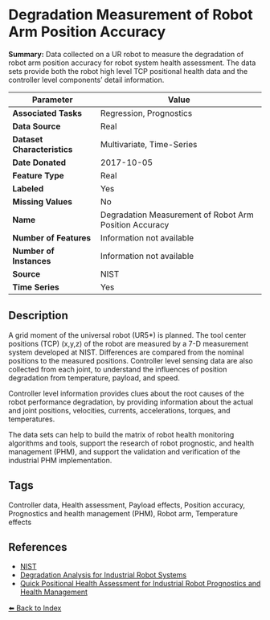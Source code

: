 # Degradation Measurement of Robot Arm Position Accuracy

**Summary:** Data collected on a UR robot to measure the degradation of robot arm position accuracy for robot system health assessment. The data sets provide both the robot high level TCP positional health data and the controller level components’ detail information.

| Parameter | Value |
| --- | --- |
| **Associated Tasks** | Regression, Prognostics |
| **Data Source** | Real |
| **Dataset Characteristics** | Multivariate, Time-Series |
| **Date Donated** | 2017-10-05 |
| **Feature Type** | Real |
| **Labeled** | Yes |
| **Missing Values** | No |
| **Name** | Degradation Measurement of Robot Arm Position Accuracy |
| **Number of Features** | Information not available |
| **Number of Instances** | Information not available |
| **Source** | NIST |
| **Time Series** | Yes |

## Description

A grid moment of the universal robot (UR5*) is planned. The tool center positions (TCP) (x,y,z) of the robot are measured by a 7-D measurement system developed at NIST. Differences are compared from the nominal positions to the measured positions. Controller level sensing data are also collected from each joint, to understand the influences of position degradation from temperature, payload, and speed.

Controller level information provides clues about the root causes of the robot performance degradation, by providing information about the actual and joint positions, velocities, currents, accelerations, torques, and temperatures.

The data sets can help to build the matrix of robot health monitoring algorithms and tools, support the research of robot prognostic, and health management (PHM), and support the validation and verification of the industrial PHM implementation.

## Tags

Controller data, Health assessment, Payload effects, Position accuracy, Prognostics and health management (PHM), Robot arm, Temperature effects

## References

- [NIST](https://www.nist.gov/el/intelligent-systems-division-73500/degradation-measurement-robot-arm-position-accuracy)
- [Degradation Analysis for Industrial Robot Systems](https://www.nist.gov/publications/accuracy-degradation-analysis-industrial-robot-systems)
- [Quick Positional Health Assessment for Industrial Robot Prognostics and Health Management](https://www.nist.gov/publications/quick-positional-health-assessment-industrial-robot-prognostics-and-health-management)

[⬅️ Back to Index](../README.md)
